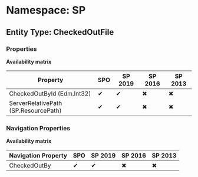 # Namespace: SP
## Entity Type: CheckedOutFile

### Properties

**Availability matrix**

Property | SPO | SP 2019 | SP 2016 | SP 2013
----------|-----|---------|---------|--------
CheckedOutById (Edm.Int32) | ✔ | ✔ | ✖ | ✖
ServerRelativePath (SP.ResourcePath) | ✔ | ✔ | ✖ | ✖

### Navigation Properties

**Availability matrix**

Navigation Property | SPO | SP 2019 | SP 2016 | SP 2013
----------|-----|---------|---------|--------
CheckedOutBy | ✔ | ✔ | ✖ | ✖
